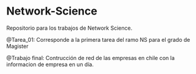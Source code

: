 # Network-Science

Repositorio para los trabajos de Network Science.

@Tarea_01: 
Corresponde a la primera tarea del ramo NS para el grado de Magister

@Trabajo final:
Contrucción de red de las empresas en chile con la informacion de empresa en un día.
